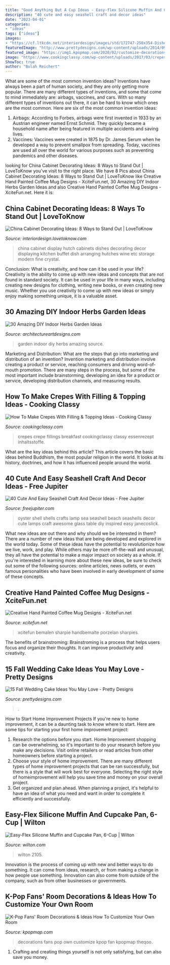 ```yaml
---
title: "Good Anything But A Cup Ideas - Easy-flex Silicone Muffin And Cupcake Pan, 6-cup"
description: "40 cute and easy seashell craft and decor ideas"
date: "2023-04-01"
categories:
- "ideas"
tags: ["ideas"]
images:
- "https://cf.ltkcdn.net/interiordesign/images/std/172747-250x354-Dishes-in-China-Cabinet.jpg"
featuredImage: "http://www.prettydesigns.com/wp-content/uploads/2014/09/Floral-Wedding-Cake.jpg"
featured_image: "https://img1.kpopmap.com/2020/02/customize-decorations-kpop-goods-room-fan-4.jpg"
image: "https://www.cookingclassy.com/wp-content/uploads/2017/03/crepes-18.jpg"
ShowToc: true
author: "Bulah Reichert"
---
```



What are some of the most common invention ideas?
Inventions have always been a part of human society, and they are only getting more popular. There are many different types of inventions, and some that come to mind immediately are: airbags, vaccines, and cars. With so many different types of inventions out there, it can be hard to know which ones are the most common. Here are six of the most common invention ideas: 
1) Airbags: According to Forbes, airbags were first invented in 1933 by an Austrian engineer named Ernst Schmid. They quickly became a household name after being featured in multiple accidents and saving lives. 
2) Vaccines: Vaccines were created in 1875 by Dr. James Serum when he developed a way to prevent smallpox from spreading. Today, vaccines are used all over the world for various purposes such as preventing pandemics and other diseases.

	

		
looking for China Cabinet Decorating Ideas: 8 Ways to Stand Out | LoveToKnow you've visit to the right place. We have 8 Pics about China Cabinet Decorating Ideas: 8 Ways to Stand Out | LoveToKnow like Creative Hand Painted Coffee Mug Designs - XciteFun.net, 30 Amazing DIY Indoor Herbs Garden Ideas and also Creative Hand Painted Coffee Mug Designs - XciteFun.net. Here it is:
		
    
## China Cabinet Decorating Ideas: 8 Ways To Stand Out | LoveToKnow

<img loading=lazy src="https://cf.ltkcdn.net/interiordesign/images/std/172747-250x354-Dishes-in-China-Cabinet.jpg" onerror="this.onerror=null;this.src='https://tse4.mm.bing.net/th?id=OIP.GYa1W8G8y4xJ1Yo9Mhx8QwHaKf&amp;pid=15.1';" alt="China Cabinet Decorating Ideas: 8 Ways to Stand Out | LoveToKnow">

_Source: interiordesign.lovetoknow.com_

>china cabinet display hutch cabinets dishes decorating decor displaying kitchen buffet dish arranging hutches wine etc storage modern fine crystal. 

	

Conclusion: What is creativity, and how can it be used in your life?
Creativity is the ability to come up with new ideas and concepts that are not found in standard society. It can be used in your life in many ways, including creating new designs for clothing, writing new books, or even creating new music. Whether you use creativity to come up with new ideas or simply enjoy making something unique, it is a valuable asset.

    
## 30 Amazing DIY Indoor Herbs Garden Ideas

<img loading=lazy src="https://www.architectureartdesigns.com/wp-content/uploads/2014/03/3.jpg" onerror="this.onerror=null;this.src='https://tse1.mm.bing.net/th?id=OIP.C2GQlUi4aZUy5m7GTpdITgHaTA&amp;pid=15.1';" alt="30 Amazing DIY Indoor Herbs Garden Ideas">

_Source: architectureartdesigns.com_

>garden indoor diy herbs amazing source. 

	

Marketing and Distribution: What are the steps that go into marketing and distribution of an invention?
Invention marketing and distribution involve creating a product or service, reaching consumers and driving word-of-mouth promotion. There are many steps in the process, but some of the most important include brainstorming, developing an idea for a product or service, developing distribution channels, and measuring results.

    
## How To Make Crepes With Filling &amp; Topping Ideas - Cooking Classy

<img loading=lazy src="https://www.cookingclassy.com/wp-content/uploads/2017/03/crepes-18.jpg" onerror="this.onerror=null;this.src='https://tse2.mm.bing.net/th?id=OIP.G0Okvwj3IzyrTXYOFZET9QHaLH&amp;pid=15.1';" alt="How To Make Crepes With Filling &amp; Topping Ideas - Cooking Classy">

_Source: cookingclassy.com_

>crepes crepe fillings breakfast cookingclassy classy essenrezept inhaltsstoffe. 

	

What are the key ideas behind this article?
This article covers the basic ideas behind Buddhism, the most popular religion in the world. It looks at its history, doctrines, and how it has influenced people around the world.

    
## 40 Cute And Easy Seashell Craft And Decor Ideas - Free Jupiter

<img loading=lazy src="http://www.freejupiter.com/wp-content/uploads/2018/08/Cute-And-Easy-Seashell-Craft-And-Decor-Ideas-19.jpg" onerror="this.onerror=null;this.src='https://tse3.mm.bing.net/th?id=OIP.tysu3QN79y4TLXjzFQZm3gHaLI&amp;pid=15.1';" alt="40 Cute And Easy Seashell Craft And Decor Ideas - Free Jupiter">

_Source: freejupiter.com_

>oyster shell shells crafts lamp sea seashell beach seashells decor cute lamps craft awesome glass table diy inspired easy janecoslick. 

	

What new ideas are out there and why should we be interested in them?
There are a number of new ideas that are being developed and explored in the world today. Some of these ideas have the potential to revolutionize how we live, work, and play. While others may be more off-the-wall and unusual, they all have the potential to make a major impact on society as a whole. If you're interested in learning more about these new ideas, be sure to check out some of the following sources: online articles, news outlets, or even famous personalities who have been involved in early development of some of these concepts.

    
## Creative Hand Painted Coffee Mug Designs - XciteFun.net

<img loading=lazy src="https://img.xcitefun.net/users/2014/11/365672,xcitefun-coffee-mug-designs-5.jpg" onerror="this.onerror=null;this.src='https://tse3.mm.bing.net/th?id=OIP.ge4qFOrRMW1P95lVzr95FwHaH9&amp;pid=15.1';" alt="Creative Hand Painted Coffee Mug Designs - XciteFun.net">

_Source: xcitefun.net_

>xcitefun bemalen sharpie handbemalte porzelan sharpies. 

	

The benefits of brainstroming:
Brainstroming is a process that helps users focus and organize their thoughts. It can improve productivity and creativity.

    
## 15 Fall Wedding Cake Ideas You May Love - Pretty Designs

<img loading=lazy src="http://www.prettydesigns.com/wp-content/uploads/2014/09/Floral-Wedding-Cake.jpg" onerror="this.onerror=null;this.src='https://tse1.mm.bing.net/th?id=OIP.8IqKyKAZfJluuyp3lxQ7xgHaLD&amp;pid=15.1';" alt="15 Fall Wedding Cake Ideas You May Love - Pretty Designs">

_Source: prettydesigns.com_

>. 

	

How to Start Home Improvement Projects
If you're new to home improvement, it can be a daunting task to know where to start. Here are some tips for starting your first home improvement project: 
1. Research the options before you start. Home Improvement shopping can be overwhelming, so it's important to do your research before you make any decisions. Visit online retailers or read articles from other homeowners before starting a project. 
2. Choose your style of home improvement. There are many different types of home improvement projects that can be ran successfully, but there is a style that will work best for everyone. Selecting the right style of homeimprovement will help you save time and money on your overall project. 
3. Get organized and plan ahead. When planning a project, it's helpful to have an idea of what you need and want in order to complete it efficiently and successfully.

    
## Easy-Flex Silicone Muffin And Cupcake Pan, 6-Cup | Wilton

<img loading=lazy src="https://www.wilton.com/dw/image/v2/AAWA_PRD/on/demandware.static/-/Sites-wilton-product-master/default/dwac203fd8/images/product/2105-4802/2105-4802_LS2.jpg?sw=1440&amp;sh=750&amp;sm=fit" onerror="this.onerror=null;this.src='https://tse4.mm.bing.net/th?id=OIP.74zoq992ikfm5ReyQS6JlwHaHa&amp;pid=15.1';" alt="Easy-Flex Silicone Muffin and Cupcake Pan, 6-Cup | Wilton">

_Source: wilton.com_

>wilton 2105. 

	

Innovation is the process of coming up with new and better ways to do something. It can come from ideas, research, or from making a change in how people use something. Innovation can also come from outside of the company, such as from other businesses or governments.

    
## K-Pop Fans&#039; Room Decorations &amp; Ideas How To Customize Your Own Room

<img loading=lazy src="https://img1.kpopmap.com/2020/02/customize-decorations-kpop-goods-room-fan-4.jpg" onerror="this.onerror=null;this.src='https://tse4.mm.bing.net/th?id=OIP.3OyRrRNZ3TBcM6G6KgkSrQHaJ4&amp;pid=15.1';" alt="K-Pop Fans&#039; Room Decorations &amp; Ideas How To Customize Your Own Room">

_Source: kpopmap.com_

>decorations fans pop own customize kpop fan kpopmap theqoo. 

	

1. Crafting and creating things yourself is not only satisfying, but can also save you money.

